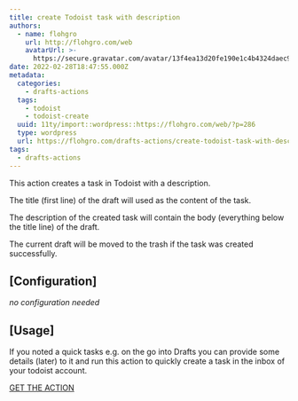 ```yaml
---
title: create Todoist task with description
authors:
  - name: flohgro
    url: http://flohgro.com/web
    avatarUrl: >-
      https://secure.gravatar.com/avatar/13f4ea13d20fe190e1c4b4324daec918?s=96&d=mm&r=g
date: 2022-02-28T18:47:55.000Z
metadata:
  categories:
    - drafts-actions
  tags:
    - todoist
    - todoist-create
  uuid: 11ty/import::wordpress::https://flohgro.com/web/?p=286
  type: wordpress
  url: https://flohgro.com/drafts-actions/create-todoist-task-with-description/
tags:
  - drafts-actions
---
```

This action creates a task in Todoist with a description.

The title (first line) of the draft will used as the content of the task.

The description of the created task will contain the body (everything below the title line) of the draft.

The current draft will be moved to the trash if the task was created successfully.

## \[Configuration\]

_no configuration needed_

## \[Usage\]

If you noted a quick tasks e.g. on the go into Drafts you can provide some details (later) to it and run this action to quickly create a task in the inbox of your todoist account.

[GET THE ACTION](https://directory.getdrafts.com/a/1wH)